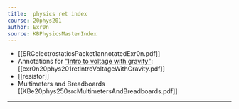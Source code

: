 ```yaml
---
title:  physics ret index
course: 20phys201
author: Exr0n
source: KBPhysicsMasterIndex
---
```


- [[SRCelectrostaticsPacket1annotatedExr0n.pdf]]
- Annotations for ["Intro to voltage with gravity"](https://nuevaschool.instructure.com/courses/2851/assignments/51288): [[exr0n20phys201retIntroVoltageWithGravity.pdf]]
- [[resistor]]
- Multimeters and Breadboards [[KBe20phys250srcMultimetersAndBreadboards.pdf]]

---
